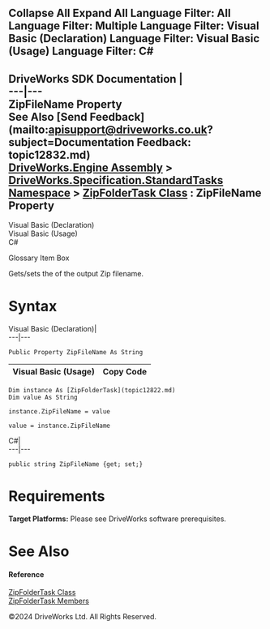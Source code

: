        

 Collapse All Expand All  Language Filter: All  Language Filter: Multiple  Language Filter: Visual Basic (Declaration) Language Filter: Visual Basic (Usage) Language Filter: C#  
---  
DriveWorks SDK Documentation  |   
---|---  
ZipFileName Property   
See Also [Send Feedback](mailto:apisupport@driveworks.co.uk?subject=Documentation Feedback: topic12832.md)  
[DriveWorks.Engine Assembly](topic2156.md) > [DriveWorks.Specification.StandardTasks Namespace](topic11896.md) > [ZipFolderTask Class](topic12822.md) : ZipFileName Property  
---  
  
Visual Basic (Declaration)    
Visual Basic (Usage)    
C# 

Glossary Item Box

Gets/sets the of the output Zip filename. 

# Syntax

Visual Basic (Declaration)|   
---|---  
      
    
    Public Property ZipFileName As String  
  
Visual Basic (Usage)| Copy Code  
---|---  
      
    
    Dim instance As [ZipFolderTask](topic12822.md)
    Dim value As String
     
    instance.ZipFileName = value
     
    value = instance.ZipFileName  
  
C#|   
---|---  
      
    
    public string ZipFileName {get; set;}  
  
# Requirements

**Target Platforms:** Please see DriveWorks software prerequisites.

# See Also

#### Reference

[ZipFolderTask Class](topic12822.md)   
[ZipFolderTask Members](topic12823.md)

©2024 DriveWorks Ltd. All Rights Reserved.

